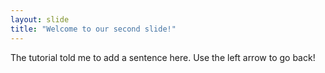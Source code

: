 ```yaml
---
layout: slide
title: "Welcome to our second slide!"
---
```

The tutorial told me to add a sentence here.
Use the left arrow to go back!
